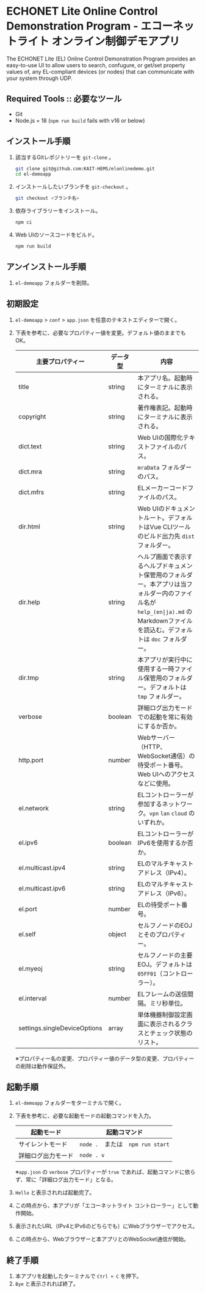 # ECHONET Lite Online Control Demonstration Program - エコーネットライト オンライン制御デモアプリ

The ECHONET Lite (EL) Online Control Demonstration Program provides an easy-to-use UI to allow users to search, confugure, or get/set property values of, any EL-compliant devices (or nodes) that can communicate with your system through UDP.

## Required Tools :: 必要なツール

* Git
* Node.js = 18 (`npm run build` fails with v16 or below)

## インストール手順

1. 該当するGitレポジトリーを `git-clone` 。

   ```bash
   git clone git@github.com:KAIT-HEMS/elonlinedemo.git
   cd el-demoapp
   ```

2. インストールしたいブランチを `git-checkout` 。

   ```bash
   git checkout <ブランチ名>
   ```

3. 依存ライブラリーをインストール。

   ```bash
   npm ci
   ```

4. Web UIのソースコードをビルド。

   ```bash
   npm run build
   ```

## アンインストール手順

1. `el-demoapp` フォルダーを削除。

## 初期設定

1. `el-demoapp` > `conf` > `app.json` を任意のテキストエディターで開く。

2. 下表を参考に、必要なプロパティー値を変更。デフォルト値のままでもOK。

   | 主要プロパティー | データ型 | 内容 |
   | --- | --- | --- |
   | title | string | 本アプリ名。起動時にターミナルに表示される。 |
   | copyright | string | 著作権表記。起動時にターミナルに表示される。 |
   | dict.text | string | Web UIの国際化テキストファイルのパス。 |
   | dict.mra | string | `mraData` フォルダーのパス。 |
   | dict.mfrs | string | ELメーカーコードファイルのパス。 |
   | dir.html | string | Web UIのドキュメントルート。デフォルトはVue CLIツールのビルド出力先 `dist` フォルダー。 |
   | dir.help | string | ヘルプ画面で表示するヘルプドキュメント保管用のフォルダー。本アプリは当フォルダー内のファイル名が `help_(en\|ja).md` のMarkdownファイルを読込む。デフォルトは `doc` フォルダー。 |
   | dir.tmp | string | 本アプリが実行中に使用する一時ファイル保管用のフォルダー。デフォルトは `tmp` フォルダー。 |
   | verbose | boolean | 詳細ログ出力モードでの起動を常に有効にするか否か。 |
   | http.port | number | Webサーバー（HTTP、WebSocket通信）の待受ポート番号。Web UIへのアクセスなどに使用。 |
   | el.network | string | ELコントローラーが参加するネットワーク。`vpn` `lan` `cloud` のいずれか。 |
   | el.ipv6 | boolean | ELコントローラーがIPv6を使用するか否か。 |
   | el.multicast.ipv4 | string | ELのマルチキャストアドレス（IPv4）。 |
   | el.multicast.ipv6 | string | ELのマルチキャストアドレス（IPv6）。 |
   | el.port | number | ELの待受ポート番号。 |
   | el.self | object | セルフノードのEOJとそのプロパティー。 |
   | el.myeoj | string | セルフノードの主要EOJ。デフォルトは `05FF01`（コントローラー）。 |
   | el.interval | number | ELフレームの送信間隔。ミリ秒単位。 |
   | settings.singleDeviceOptions | array | 単体機器制御設定画面に表示されるクラスとチェック状態のリスト。 |

   ※プロパティー名の変更、プロパティー値のデータ型の変更、プロパティーの削除は動作保証外。

## 起動手順

1. `el-demoapp` フォルダーをターミナルで開く。

2. 下表を参考に、必要な起動モードの起動コマンドを入力。

   | 起動モード         | 起動コマンド                      |
   | ------------------ | --------------------------------- |
   | サイレントモード   | `node .`　または　`npm run start` |
   | 詳細ログ出力モード | `node . v`                        |

   ※`app.json` の `verbose` プロパティーが `true` であれば、起動コマンドに依らず、常に「詳細ログ出力モード」となる。

3. `Hello` と表示されれば起動完了。

4. この時点から、本アプリが「エコーネットライト コントローラー」として動作開始。

5. 表示されたURL（IPv4とIPv6のどちらでも）にWebブラウザーでアクセス。

6. この時点から、Webブラウザーと本アプリとのWebSocket通信が開始。

## 終了手順

1. 本アプリを起動したターミナルで `Ctrl + C` を押下。
2. `Bye` と表示されれば終了。
